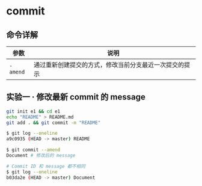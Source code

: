 # commit

## 命令详解

| 参数     | 说明                                                   |
| -------- | ------------------------------------------------------ |
| `-amend` | 通过重新创建提交的方式，修改当前分支最近一次提交的提示 |

## 实验一 · 修改最新 commit 的 message

```sh
git init e1 && cd e1
echo "README" > README.md
git add . && git commit -m "README"
```

```sh
$ git log --oneline
a9c0935 (HEAD -> master) README
```

```sh
$ git commit --amend
Document # 修改后的 message
```

```sh
# Commit ID 和 message 都不相同
$ git log --oneline
b03da2e (HEAD -> master) Document
```
